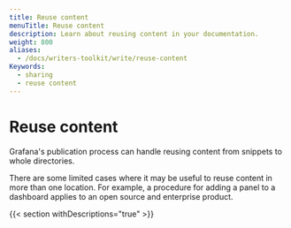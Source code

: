 ```yaml
---
title: Reuse content
menuTitle: Reuse content
description: Learn about reusing content in your documentation.
weight: 800
aliases:
  - /docs/writers-toolkit/write/reuse-content
Keywords:
  - sharing
  - reuse content
---
```


# Reuse content

Grafana's publication process can handle reusing content from snippets to whole directories.

There are some limited cases where it may be useful to reuse content in more than one location.
For example, a procedure for adding a panel to a dashboard applies to an open source and enterprise product.

{{< section withDescriptions="true" >}}
